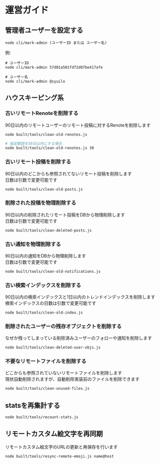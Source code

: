 # 運営ガイド

## 管理者ユーザーを設定する
``` shell
node cli/mark-admin (ユーザーID または ユーザー名)
```

例:
``` shell
# ユーザーID
node cli/mark-admin 57d01a501fdf2d07be417afe

# ユーザー名
node cli/mark-admin @syuilo
```

## ハウスキーピング系

### 古いリモートRenoteを削除する

90日以内のリモートユーザーのリモート投稿に対するRenoteを削除します  

```sh
node built/tools/clean-old-renotes.js

# 指定範囲を30日以内にする場合
node built/tools/clean-old-renotes.js 30
```

### 古いリモート投稿を削除する

90日以内のどこからも参照されてないリモート投稿を削除します  
日数は引数で変更可能です

```sh
node built/tools/clean-old-posts.js
```

### 削除された投稿を物理削除する

90日以内の削除されたリモート投稿をDBから物理削除します  
日数は引数で変更可能です

```sh
node built/tools/clean-deleted-posts.js
```

### 古い通知を物理削除する

90日以内の通知をDBから物理削除します  
日数は引数で変更可能です

```sh
node built/tools/clean-old-notifications.js
```

### 古い検索インデックスを削除する

90日以内の検索インデックスと1日以内のトレンドインデックスを削除します  
検索インデックスの日数は引数で変更可能です

```sh
node built/tools/clean-old-index.js
```

### 削除されたユーザーの残存オブジェクトを削除する

なぜか残ってしまっている削除済みユーザーのフォローや通知を削除します

```sh
node built/tools/clean-deleted-user-objs.js
```

### 不要なリモートファイルを削除する

どこからも参照されていないリモートファイルを削除します  
現状自動削除されますが、自動削除実装前のファイルを削除できます

```sh
node built/tools/clean-unused-files.js
```

## statsを再集計する

```sh
node built/tools/recount-stats.js
```

## リモートカスタム絵文字を再同期

リモートカスタム絵文字のURLの更新と再保存を行います

```sh
node built/tools/resync-remote-emoji.js name@host
```
